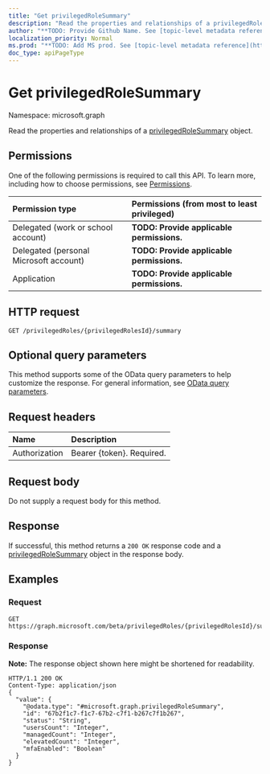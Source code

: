 ```yaml
---
title: "Get privilegedRoleSummary"
description: "Read the properties and relationships of a privilegedRoleSummary object."
author: "**TODO: Provide Github Name. See [topic-level metadata reference](https://msgo.azurewebsites.net/add/document/guidelines/metadata.html#topic-level-metadata)**"
localization_priority: Normal
ms.prod: "**TODO: Add MS prod. See [topic-level metadata reference](https://msgo.azurewebsites.net/add/document/guidelines/metadata.html#topic-level-metadata)**"
doc_type: apiPageType
---
```


# Get privilegedRoleSummary
Namespace: microsoft.graph

Read the properties and relationships of a [privilegedRoleSummary](../resources/privilegedrolesummary.md) object.

## Permissions
One of the following permissions is required to call this API. To learn more, including how to choose permissions, see [Permissions](/concepts/permissions-reference.md).

|Permission type|Permissions (from most to least privileged)|
|:---|:---|
|Delegated (work or school account)|**TODO: Provide applicable permissions.**|
|Delegated (personal Microsoft account)|**TODO: Provide applicable permissions.**|
|Application|**TODO: Provide applicable permissions.**|

## HTTP request

<!-- {
  "blockType": "ignored"
}
-->
``` http
GET /privilegedRoles/{privilegedRolesId}/summary
```

## Optional query parameters
This method supports some of the OData query parameters to help customize the response. For general information, see [OData query parameters](/graph/query-parameters).

## Request headers
|Name|Description|
|:---|:---|
|Authorization|Bearer {token}. Required.|

## Request body
Do not supply a request body for this method.

## Response

If successful, this method returns a `200 OK` response code and a [privilegedRoleSummary](../resources/privilegedrolesummary.md) object in the response body.

## Examples

### Request
<!-- {
  "blockType": "request",
  "name": "get_privilegedrolesummary"
}
-->
``` http
GET https://graph.microsoft.com/beta/privilegedRoles/{privilegedRolesId}/summary
```


### Response
**Note:** The response object shown here might be shortened for readability.
<!-- {
  "blockType": "response",
  "truncated": true,
  "@odata.type": "microsoft.graph.privilegedRoleSummary"
}
-->
``` http
HTTP/1.1 200 OK
Content-Type: application/json
{
  "value": {
    "@odata.type": "#microsoft.graph.privilegedRoleSummary",
    "id": "67b2f1c7-f1c7-67b2-c7f1-b267c7f1b267",
    "status": "String",
    "usersCount": "Integer",
    "managedCount": "Integer",
    "elevatedCount": "Integer",
    "mfaEnabled": "Boolean"
  }
}
```

